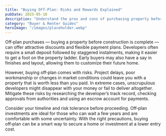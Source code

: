 ```yaml
---
title: "Buying Off‑Plan: Risks and Rewards Explained"
pubDate: 2025-05-18
description: "Understand the pros and cons of purchasing property before it’s built."
category: "Buyer & Renter Guides"
heroImage: "/images/placeholder.webp"
---
```


Off‑plan purchases — buying a property before construction is complete — can offer attractive discounts and flexible payment plans. Developers often require a small deposit followed by staggered instalments, making it easier to get a foot on the property ladder. Early buyers may also have a say in finishes and layout, allowing them to customize their future home.

However, buying off‑plan comes with risks. Project delays, poor workmanship or changes in market conditions could leave you with a property that is worth less than you paid. In extreme cases, unscrupulous developers might disappear with your money or fail to deliver altogether. Mitigate these risks by researching the developer’s track record, checking approvals from authorities and using an escrow account for payments.

Consider your timeline and risk tolerance before proceeding. Off‑plan investments are ideal for those who can wait a few years and are comfortable with some uncertainty. With the right precautions, buying off‑plan can be a smart way to secure a home or investment at a lower entry cost.
